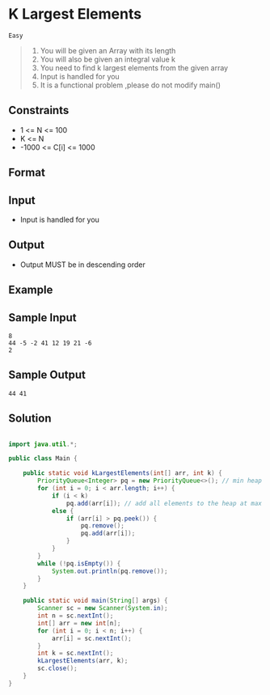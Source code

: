 # K Largest Elements

`Easy`

> 1. You will be given an Array with its length
> 2. You will also be given an integral value k
> 3. You need to find k largest elements from the given array
> 4. Input is handled for you
> 5. It is a functional problem ,please do not modify main()

## Constraints

- 1 <= N <= 100
- K <= N
- -1000 <= C[i] <= 1000

## Format

## Input

- Input is handled for you

## Output

- Output MUST be in descending order

## Example

## Sample Input

```
8
44 -5 -2 41 12 19 21 -6
2
```

## Sample Output

`44 41`

## Solution

```java

import java.util.*;

public class Main {

    public static void kLargestElements(int[] arr, int k) {
        PriorityQueue<Integer> pq = new PriorityQueue<>(); // min heap
        for (int i = 0; i < arr.length; i++) {
            if (i < k)
                pq.add(arr[i]); // add all elements to the heap at max k times
            else {
                if (arr[i] > pq.peek()) {
                    pq.remove();
                    pq.add(arr[i]);
                }
            }
        }
        while (!pq.isEmpty()) {
            System.out.println(pq.remove());
        }
    }

    public static void main(String[] args) {
        Scanner sc = new Scanner(System.in);
        int n = sc.nextInt();
        int[] arr = new int[n];
        for (int i = 0; i < n; i++) {
            arr[i] = sc.nextInt();
        }
        int k = sc.nextInt();
        kLargestElements(arr, k);
        sc.close();
    }
}
```
